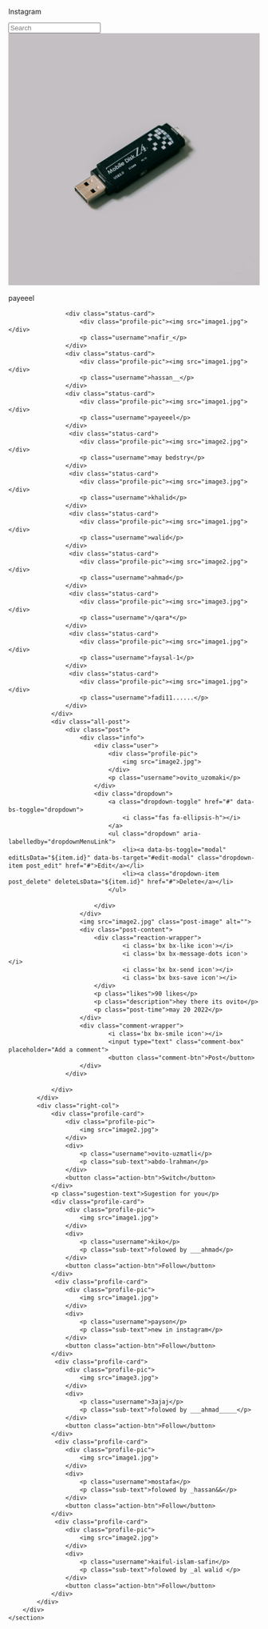 <!DOCTYPE html>
<html lang="en">

<head>
    <meta charset="UTF-8">
    <meta name="viewport" content="width=device-width, initial-scale=1.0">
    <meta http-equiv="X-UA-Compatible" content="ie=edge">
    <title>Instagram</title>
    <link rel="stylesheet" href="https://unpkg.com/boxicons@2.1.2/css/boxicons.min.css">
    <link rel="stylesheet" href="./instagram.css">
</head>

<body>
    <nav class="navbar">
     <div class="nav-wrapper">
     <p class="ins-img"> Instagram</p><input type="text" class="search-box" placeholder="Search">
        <div class="nav-items">
            <i class='bx bxs-home icon'></i>
            <i class='bx bxl-messenger icon'></i>
            <i data-bs-toggle="modal" data-bs-target="#post-add-modal" class='bx bx-message-add icon'></i>
            <i class='bx bx-bolt-circle icon'></i>
            <i class='bx bx-heart icon'></i>
            <div class="icon user-profile"></div>
        </div>
    </div>
    </nav>
    <section class="main">
        <div class="wrapper">
            <div class="left-col">
                <div class="status-wrapper">
                    <div class="status-card">
                        <div class="profile-pic"><img src="image1.jpg"></div>
                        <p class="username">payeeel</p>
                    </div>

                    <div class="status-card">
                        <div class="profile-pic"><img src="image1.jpg"></div>
                        <p class="username">nafir_</p>
                    </div>
                    <div class="status-card">
                        <div class="profile-pic"><img src="image1.jpg"></div>
                        <p class="username">hassan__</p>
                    </div>
                    <div class="status-card">
                        <div class="profile-pic"><img src="image1.jpg"></div>
                        <p class="username">payeeel</p>
                    </div>
                     <div class="status-card">
                        <div class="profile-pic"><img src="image2.jpg"></div>
                        <p class="username">may bedstry</p>
                    </div>
                     <div class="status-card">
                        <div class="profile-pic"><img src="image3.jpg"></div>
                        <p class="username">khalid</p>
                    </div>
                     <div class="status-card">
                        <div class="profile-pic"><img src="image1.jpg"></div>
                        <p class="username">walid</p>
                    </div>
                     <div class="status-card">
                        <div class="profile-pic"><img src="image2.jpg"></div>
                        <p class="username">ahmad</p>
                    </div>
                     <div class="status-card">
                        <div class="profile-pic"><img src="image3.jpg"></div>
                        <p class="username">/qara*</p>
                    </div>
                     <div class="status-card">
                        <div class="profile-pic"><img src="image1.jpg"></div>
                        <p class="username">faysal-1</p>
                    </div>
                     <div class="status-card">
                        <div class="profile-pic"><img src="image1.jpg"></div>
                        <p class="username">fadi11......</p>
                    </div>
                </div>
                <div class="all-post">
                    <div class="post">
                        <div class="info">
                            <div class="user">
                                <div class="profile-pic">
                                    <img src="image2.jpg">
                                </div>
                                <p class="username">ovito_uzomaki</p>
                            </div>
                            <div class="dropdown">
                                <a class="dropdown-toggle" href="#" data-bs-toggle="dropdown">
                                    <i class="fas fa-ellipsis-h"></i>
                                </a>
                                <ul class="dropdown" aria-labelledby="dropdownMenuLink">
                                    <li><a data-bs-toggle="modal" editLsData="${item.id}" data-bs-target="#edit-modal" class="dropdown-item post_edit" href="#">Edit</a></li>
                                    <li><a class="dropdown-item post_delete" deleteLsData="${item.id}" href="#">Delete</a></li>
                                </ul>

                            </div>
                        </div>
                        <img src="image2.jpg" class="post-image" alt="">
                        <div class="post-content">
                            <div class="reaction-wrapper">
                                    <i class='bx bx-like icon'></i>
                                    <i class='bx bx-message-dots icon'></i>
                                    <i class='bx bx-send icon'></i>
                                    <i class='bx bxs-save icon'></i>
                            </div>
                            <p class="likes">90 likes</p>
                            <p class="description">hey there its ovito</p>
                            <p class="post-time">may 20 2022</p>
                        </div>
                        <div class="comment-wrapper">
                                <i class='bx bx-smile icon'></i>
                                <input type="text" class="comment-box" placeholder="Add a comment">
                                <button class="comment-btn">Post</button>
                        </div>
                    </div>

                </div>
            </div>
            <div class="right-col">
                <div class="profile-card">
                    <div class="profile-pic">
                        <img src="image2.jpg">
                    </div>
                    <div>
                        <p class="username">ovito-uzmatli</p>
                        <p class="sub-text">abdo-lrahman</p>
                    </div>
                    <button class="action-btn">Switch</button>
                </div>
                <p class="sugestion-text">Sugestion for you</p>
                <div class="profile-card">
                    <div class="profile-pic">
                        <img src="image1.jpg">
                    </div>
                    <div>
                        <p class="username">kiko</p>
                        <p class="sub-text">folowed by ___ahmad</p>
                    </div>
                    <button class="action-btn">Follow</button>
                </div>
                 <div class="profile-card">
                    <div class="profile-pic">
                        <img src="image1.jpg">
                    </div>
                    <div>
                        <p class="username">payson</p>
                        <p class="sub-text">new in instagram</p>
                    </div>
                    <button class="action-btn">Follow</button>
                </div>
                 <div class="profile-card">
                    <div class="profile-pic">
                        <img src="image3.jpg">
                    </div>
                    <div>
                        <p class="username">3ajaj</p>
                        <p class="sub-text">folowed by ___ahmad_____</p>
                    </div>
                    <button class="action-btn">Follow</button>
                </div>
                 <div class="profile-card">
                    <div class="profile-pic">
                        <img src="image1.jpg">
                    </div>
                    <div>
                        <p class="username">mostafa</p>
                        <p class="sub-text">folowed by _hassan&&</p>
                    </div>
                    <button class="action-btn">Follow</button>
                </div>
                 <div class="profile-card">
                    <div class="profile-pic">
                        <img src="image2.jpg">
                    </div>
                    <div>
                        <p class="username">kaiful-islam-safin</p>
                        <p class="sub-text">folowed by _al walid </p>
                    </div>
                    <button class="action-btn">Follow</button>
                </div>
            </div>
        </div>
    </section>
<!-- <div class="modal-fade" id="post-add-modal">
    <div class="modal-dialog modal-dialog-centered">
        <div class="modal-contemt">
            <div class="modal-body">
                <h2>create post</h2>
                <hr>
                <div class="msg"></div>
                <form action="" id="post_add_form"></form>
                <div class="my-3">
                    <label for="">author name</label>
                    <input name="aname" type="text" class="form-control">
                </div>
                <div class="my-3">
                    <label for="">author profile photo</label>
                    <input name="aphoto" type="text" class="form-control">
                </div>
                <div class="my-3">
                    <label for="">post content</label>
                    <input name="pccontent" type="text" class="form-control">
                </div>
                <div class="my-3">
                    <label for="">post photo</label>
                    <input name="pphoto" type="text" class="form-control">
                </div>
                <div class="my-3">
                    <label for="">please mention you post date</label>
                    <input name="pdate" type="date" class="form-control">
                </div>
                <div class="my-3">
                    <input type="submit" class="form-control w-100" value="create post">
                </div>
            </div>
        </div>
    </div>  
</div> -->
<!-- <div class="modal fade" id="edit-modal">
    <div class="modal-dialog modal-dialog-centered">
        <div class="modal-contemt">
            <div class="modal-header">
                <h2>edit your post</h2>
                <button class="btn-close" data-bs-dismiss="modal"></button>
            </div>
            <div class="modal-body">
                <div class="msg"></div>
                <form action="" id="edit-post">
                    
                </form>
            </div>

        </div>
    </div>
</div> -->
<script src="./instagram.js"></script>
</body>

</html>
